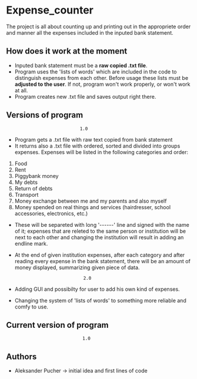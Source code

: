 # Expense_counter
The project is all about counting up and printing out in the appropriete order and manner all the expenses included in the inputed bank statement.

## How does it work at the moment
- Inputed bank statement must be a __raw copied .txt file__.
- Program uses the 'lists of words' which are included in the code to distinguish expenses from each other. Before usage these lists must be __adjusted to the user__. If not, program won't work properly, or won't work at all.
- Program creates new .txt file and saves output right there.

## Versions of program
					
					 		    1.0

- Program gets a .txt file with raw text copied from bank statement
- It returns also a .txt file with ordered, sorted and divided into groups expenses. Expenses will be listed in the following categories and order:
1. Food	
2. Rent
3. Piggybank money
4. My debts
5. Return of debts
6. Transport
7. Money exchange between me and my parents and also myself
8. Money spended on real things and services (hairdresser, school accessories, electronics, etc.)

- These will be separeted with long '------' line and signed with the name of it; expenses that are releted to the same person or institution will be next to each other and changing the institution will result in adding an endline mark.

- At the end of given institution expenses, after each category and after reading every expense in the bank
statement, there will be an amount of money displayed, summarizing given piece of data.

								2.0

- Adding GUI and possibilty for user to add his own kind of expenses.
- Changing the system of 'lists of words' to something more reliable and comfy to use.

## Current version of program
							     1.0
	
## Authors

- Aleksander Pucher -> initial idea and first lines of code 
